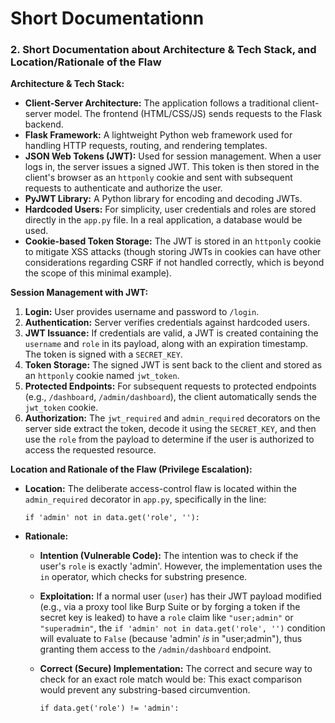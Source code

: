 # Short Documentationn

### 2. Short Documentation about Architecture & Tech Stack, and Location/Rationale of the Flaw

**Architecture & Tech Stack:**

- **Client-Server Architecture:** The application follows a traditional client-server model. The frontend (HTML/CSS/JS) sends requests to the Flask backend.
- **Flask Framework:** A lightweight Python web framework used for handling HTTP requests, routing, and rendering templates.
- **JSON Web Tokens (JWT):** Used for session management. When a user logs in, the server issues a signed JWT. This token is then stored in the client's browser as an `httponly` cookie and sent with subsequent requests to authenticate and authorize the user.
- **PyJWT Library:** A Python library for encoding and decoding JWTs.
- **Hardcoded Users:** For simplicity, user credentials and roles are stored directly in the `app.py` file. In a real application, a database would be used.
- **Cookie-based Token Storage:** The JWT is stored in an `httponly` cookie to mitigate XSS attacks (though storing JWTs in cookies can have other considerations regarding CSRF if not handled correctly, which is beyond the scope of this minimal example).

**Session Management with JWT:**

1. **Login:** User provides username and password to `/login`.
2. **Authentication:** Server verifies credentials against hardcoded users.
3. **JWT Issuance:** If credentials are valid, a JWT is created containing the `username` and `role` in its payload, along with an expiration timestamp. The token is signed with a `SECRET_KEY`.
4. **Token Storage:** The signed JWT is sent back to the client and stored as an `httponly` cookie named `jwt_token`.
5. **Protected Endpoints:** For subsequent requests to protected endpoints (e.g., `/dashboard`, `/admin/dashboard`), the client automatically sends the `jwt_token` cookie.
6. **Authorization:** The `jwt_required` and `admin_required` decorators on the server side extract the token, decode it using the `SECRET_KEY`, and then use the `role` from the payload to determine if the user is authorized to access the requested resource.

**Location and Rationale of the Flaw (Privilege Escalation):**

- **Location:** The deliberate access-control flaw is located within the `admin_required` decorator in `app.py`, specifically in the line:
    
    `if 'admin' not in data.get('role', ''):`
    
- **Rationale:**
    - **Intention (Vulnerable Code):** The intention was to check if the user's `role` is exactly 'admin'. However, the implementation uses the `in` operator, which checks for substring presence.
    - **Exploitation:** If a normal user (`user`) has their JWT payload modified (e.g., via a proxy tool like Burp Suite or by forging a token if the secret key is leaked) to have a `role` claim like `"user;admin"` or `"superadmin"`, the `if 'admin' not in data.get('role', '')` condition will evaluate to `False` (because 'admin' *is* in "user;admin"), thus granting them access to the `/admin/dashboard` endpoint.
    - **Correct (Secure) Implementation:** The correct and secure way to check for an exact role match would be:
    This exact comparison would prevent any substring-based circumvention.
        
        `if data.get('role') != 'admin':`